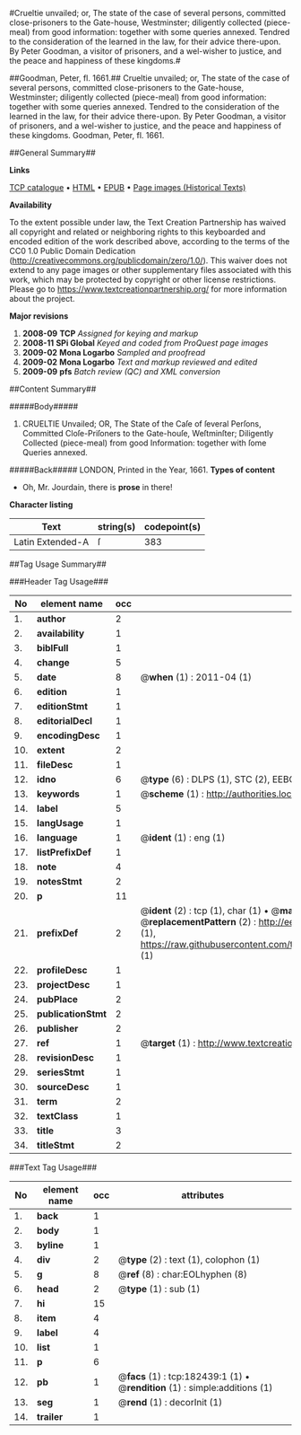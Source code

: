 #Crueltie unvailed; or, The state of the case of several persons, committed close-prisoners to the Gate-house, Westminster; diligently collected (piece-meal) from good information: together with some queries annexed. Tendred to the consideration of the learned in the law, for their advice there-upon. By Peter Goodman, a visitor of prisoners, and a wel-wisher to justice, and the peace and happiness of these kingdoms.#

##Goodman, Peter, fl. 1661.##
Crueltie unvailed; or, The state of the case of several persons, committed close-prisoners to the Gate-house, Westminster; diligently collected (piece-meal) from good information: together with some queries annexed. Tendred to the consideration of the learned in the law, for their advice there-upon. By Peter Goodman, a visitor of prisoners, and a wel-wisher to justice, and the peace and happiness of these kingdoms.
Goodman, Peter, fl. 1661.

##General Summary##

**Links**

[TCP catalogue](http://www.ota.ox.ac.uk/tcp/)  • 
[HTML](http://tei.it.ox.ac.uk/tcp/Texts-HTML/free/B03/B03477.html)  • 
[EPUB](http://tei.it.ox.ac.uk/tcp/Texts-EPUB/free/B03/B03477.epub) • 
[Page images (Historical Texts)](https://historicaltexts.jisc.ac.uk/eebo-99887628e)

**Availability**

To the extent possible under law, the Text Creation Partnership has waived all copyright and related or neighboring rights to this keyboarded and encoded edition of the work described above, according to the terms of the CC0 1.0 Public Domain Dedication (http://creativecommons.org/publicdomain/zero/1.0/). This waiver does not extend to any page images or other supplementary files associated with this work, which may be protected by copyright or other license restrictions. Please go to https://www.textcreationpartnership.org/ for more information about the project.

**Major revisions**

1. __2008-09__ __TCP__ *Assigned for keying and markup*
1. __2008-11__ __SPi Global__ *Keyed and coded from ProQuest page images*
1. __2009-02__ __Mona Logarbo__ *Sampled and proofread*
1. __2009-02__ __Mona Logarbo__ *Text and markup reviewed and edited*
1. __2009-09__ __pfs__ *Batch review (QC) and XML conversion*

##Content Summary##

#####Body#####

1. CRUELTIE Unvailed; OR, The State of the Caſe of ſeveral Perſons, Committed Cloſe-Priſoners to the Gate-houſe, Weſtminſter; Diligently Collected (piece-meal) from good Information: together with ſome Queries annexed.

#####Back#####
LONDON, Printed in the Year, 1661.
**Types of content**

  * Oh, Mr. Jourdain, there is **prose** in there!

**Character listing**


|Text|string(s)|codepoint(s)|
|---|---|---|
|Latin Extended-A|ſ|383|

##Tag Usage Summary##

###Header Tag Usage###

|No|element name|occ|attributes|
|---|---|---|---|
|1.|__author__|2||
|2.|__availability__|1||
|3.|__biblFull__|1||
|4.|__change__|5||
|5.|__date__|8| @__when__ (1) : 2011-04 (1)|
|6.|__edition__|1||
|7.|__editionStmt__|1||
|8.|__editorialDecl__|1||
|9.|__encodingDesc__|1||
|10.|__extent__|2||
|11.|__fileDesc__|1||
|12.|__idno__|6| @__type__ (6) : DLPS (1), STC (2), EEBO-CITATION (1), PROQUEST (1), VID (1)|
|13.|__keywords__|1| @__scheme__ (1) : http://authorities.loc.gov/ (1)|
|14.|__label__|5||
|15.|__langUsage__|1||
|16.|__language__|1| @__ident__ (1) : eng (1)|
|17.|__listPrefixDef__|1||
|18.|__note__|4||
|19.|__notesStmt__|2||
|20.|__p__|11||
|21.|__prefixDef__|2| @__ident__ (2) : tcp (1), char (1)  •  @__matchPattern__ (2) : ([0-9\-]+):([0-9IVX]+) (1), (.+) (1)  •  @__replacementPattern__ (2) : http://eebo.chadwyck.com/downloadtiff?vid=$1&page=$2 (1), https://raw.githubusercontent.com/textcreationpartnership/Texts/master/tcpchars.xml#$1 (1)|
|22.|__profileDesc__|1||
|23.|__projectDesc__|1||
|24.|__pubPlace__|2||
|25.|__publicationStmt__|2||
|26.|__publisher__|2||
|27.|__ref__|1| @__target__ (1) : http://www.textcreationpartnership.org/docs/. (1)|
|28.|__revisionDesc__|1||
|29.|__seriesStmt__|1||
|30.|__sourceDesc__|1||
|31.|__term__|2||
|32.|__textClass__|1||
|33.|__title__|3||
|34.|__titleStmt__|2||


###Text Tag Usage###

|No|element name|occ|attributes|
|---|---|---|---|
|1.|__back__|1||
|2.|__body__|1||
|3.|__byline__|1||
|4.|__div__|2| @__type__ (2) : text (1), colophon (1)|
|5.|__g__|8| @__ref__ (8) : char:EOLhyphen (8)|
|6.|__head__|2| @__type__ (1) : sub (1)|
|7.|__hi__|15||
|8.|__item__|4||
|9.|__label__|4||
|10.|__list__|1||
|11.|__p__|6||
|12.|__pb__|1| @__facs__ (1) : tcp:182439:1 (1)  •  @__rendition__ (1) : simple:additions (1)|
|13.|__seg__|1| @__rend__ (1) : decorInit (1)|
|14.|__trailer__|1||
